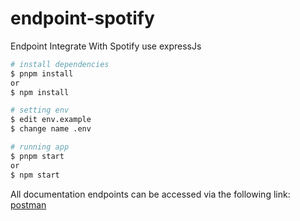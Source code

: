 # endpoint-spotify
Endpoint Integrate With Spotify use expressJs

```bash
# install dependencies
$ pnpm install
or
$ npm install

# setting env
$ edit env.example
$ change name .env

# running app
$ pnpm start
or
$ npm start
```

All documentation endpoints can be accessed via the following link: [postman](https://documenter.getpostman.com/view/7838991/2s946eBDpZ)